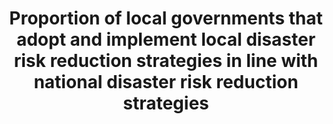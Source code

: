 ﻿---
title: "Proportion  of  local  governments  that  adopt  and  implement  local  disaster  risk  reduction  strategies  in  line  with  national  disaster  risk  reduction  strategies"
permalink: /13-1-3/
sdg_goal: 13
layout: indicator
indicator: "13.1.3"
indicator_variable: 
graph: 
variable_description: 
variable_notes: 
target_id: "13.1"
has_metadata: false
rationale_interpretation: 
goal_meta_link: "http://unstats.un.org/sdgs/files/metadata-compilation/Metadata-Goal-13.pdf"
goal_meta_link_page: 6
indicator_name: "Proportion  of  local  governments  that  adopt  and  implement  local  disaster  risk  reduction  strategies  in  line  with  national  disaster  risk  reduction  strategies"
target: "Strengthen  resilience  and  adaptive  capacity  to  climate-related  hazards  and  natural  disasters  in  all  countries."
indicator_definition: 
actual_indicator_available: 
actual_indicator_available_description: 
method_of_computation: ""
comments_and_limitations: 
periodicity: 
time_period: 
unit_of_measure: 
disaggregation_categories: 
disaggregation_geography: 
date_of_national_source_publication: 
date_metadata_updated: 
scheduled_update_by_national_source: 
scheduled_update_by_SDG_team: 
source_agency_staff_name: 
source_agency_staff_email: 
source_agency_survey_dataset: 
source_title: 
source_url: 
source_notes: 
international_and_national_references:   

---